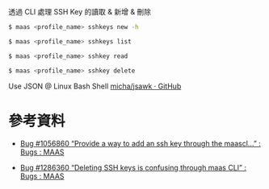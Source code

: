 


透過 CLI 處理 SSH Key 的讀取 & 新增 & 刪除

``` bash
$ maas <profile_name> sshkeys new -h

$ maas <profile_name> sshkeys list

$ maas <profile_name> sshkey read

$ maas <profile_name> sshkey delete
```



Use JSON @ Linux Bash Shell
[micha/jsawk · GitHub](https://github.com/micha/jsawk)



參考資料
========

- [Bug #1056860 “Provide a way to add an ssh key through the maascl...” : Bugs : MAAS](https://bugs.launchpad.net/maas/+bug/1056860)

- [Bug #1286360 “Deleting SSH keys is confusing through maas CLI” : Bugs : MAAS](https://bugs.launchpad.net/maas/+bug/1286360)